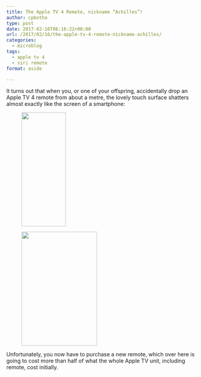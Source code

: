 ```yaml
---
title: The Apple TV 4 Remote, nickname “Achilles”!
author: cpbotha
type: post
date: 2017-02-16T06:16:22+00:00
url: /2017/02/16/the-apple-tv-4-remote-nickname-achilles/
categories:
  - microblog
tags:
  - apple tv 4
  - siri remote
format: aside

---
```

It turns out that when you, or one of your offspring, accidentally drop an Apple TV 4 remote from about a metre, the lovely touch surface shatters almost exactly like the screen of a smartphone:

<div data-carousel-extra='{"blog_id":1,"permalink":"https:\/\/cpbotha.net\/2017\/02\/16\/the-apple-tv-4-remote-nickname-achilles\/"}' id='gallery-6' class='gallery galleryid-2820 gallery-columns-2 gallery-size-medium'>
  <figure class='gallery-item'> 
  
  <div class='gallery-icon portrait'>
    <a href='https://cpbotha.net/wp-content/uploads/2017/02/apple_tv_4_remote_shattered1.jpg' title="" data-rl_title="" class="rl-gallery-link" data-rl_caption="" data-rel="lightbox-gallery-6"><img width="116" height="300" src="https://cpbotha.net/wp-content/uploads/2017/02/apple_tv_4_remote_shattered1-116x300.jpg" class="attachment-medium size-medium" alt="" srcset="https://cpbotha.net/wp-content/uploads/2017/02/apple_tv_4_remote_shattered1-116x300.jpg 116w, https://cpbotha.net/wp-content/uploads/2017/02/apple_tv_4_remote_shattered1-768x1981.jpg 768w, https://cpbotha.net/wp-content/uploads/2017/02/apple_tv_4_remote_shattered1-397x1024.jpg 397w, https://cpbotha.net/wp-content/uploads/2017/02/apple_tv_4_remote_shattered1-1200x3095.jpg 1200w" sizes="(max-width: 116px) 85vw, 116px" data-attachment-id="2822" data-permalink="https://cpbotha.net/2017/02/16/the-apple-tv-4-remote-nickname-achilles/apple_tv_4_remote_shattered1/" data-orig-file="https://cpbotha.net/wp-content/uploads/2017/02/apple_tv_4_remote_shattered1.jpg" data-orig-size="1771,4568" data-comments-opened="1" data-image-meta="{&quot;aperture&quot;:&quot;0&quot;,&quot;credit&quot;:&quot;&quot;,&quot;camera&quot;:&quot;&quot;,&quot;caption&quot;:&quot;&quot;,&quot;created_timestamp&quot;:&quot;0&quot;,&quot;copyright&quot;:&quot;&quot;,&quot;focal_length&quot;:&quot;0&quot;,&quot;iso&quot;:&quot;0&quot;,&quot;shutter_speed&quot;:&quot;0&quot;,&quot;title&quot;:&quot;&quot;,&quot;orientation&quot;:&quot;0&quot;}" data-image-title="apple_tv_4_remote_shattered1" data-image-description="" data-medium-file="https://cpbotha.net/wp-content/uploads/2017/02/apple_tv_4_remote_shattered1-116x300.jpg" data-large-file="https://cpbotha.net/wp-content/uploads/2017/02/apple_tv_4_remote_shattered1-397x1024.jpg" /></a>
  </div></figure><figure class='gallery-item'> 
  
  <div class='gallery-icon portrait'>
    <a href='https://cpbotha.net/wp-content/uploads/2017/02/apple_tv_4_remote_shattered2.jpg' title="" data-rl_title="" class="rl-gallery-link" data-rl_caption="" data-rel="lightbox-gallery-6"><img width="198" height="300" src="https://cpbotha.net/wp-content/uploads/2017/02/apple_tv_4_remote_shattered2-198x300.jpg" class="attachment-medium size-medium" alt="" srcset="https://cpbotha.net/wp-content/uploads/2017/02/apple_tv_4_remote_shattered2-198x300.jpg 198w, https://cpbotha.net/wp-content/uploads/2017/02/apple_tv_4_remote_shattered2-768x1161.jpg 768w, https://cpbotha.net/wp-content/uploads/2017/02/apple_tv_4_remote_shattered2-677x1024.jpg 677w, https://cpbotha.net/wp-content/uploads/2017/02/apple_tv_4_remote_shattered2-1200x1814.jpg 1200w" sizes="(max-width: 198px) 85vw, 198px" data-attachment-id="2821" data-permalink="https://cpbotha.net/2017/02/16/the-apple-tv-4-remote-nickname-achilles/apple_tv_4_remote_shattered2/" data-orig-file="https://cpbotha.net/wp-content/uploads/2017/02/apple_tv_4_remote_shattered2.jpg" data-orig-size="2844,4299" data-comments-opened="1" data-image-meta="{&quot;aperture&quot;:&quot;0&quot;,&quot;credit&quot;:&quot;&quot;,&quot;camera&quot;:&quot;&quot;,&quot;caption&quot;:&quot;&quot;,&quot;created_timestamp&quot;:&quot;0&quot;,&quot;copyright&quot;:&quot;&quot;,&quot;focal_length&quot;:&quot;0&quot;,&quot;iso&quot;:&quot;0&quot;,&quot;shutter_speed&quot;:&quot;0&quot;,&quot;title&quot;:&quot;&quot;,&quot;orientation&quot;:&quot;0&quot;}" data-image-title="apple_tv_4_remote_shattered2" data-image-description="" data-medium-file="https://cpbotha.net/wp-content/uploads/2017/02/apple_tv_4_remote_shattered2-198x300.jpg" data-large-file="https://cpbotha.net/wp-content/uploads/2017/02/apple_tv_4_remote_shattered2-677x1024.jpg" /></a>
  </div></figure>
</div>

Unfortunately, you now have to purchase a new remote, which over here is going to cost more than half of what the whole Apple TV unit, including remote, cost initially.
